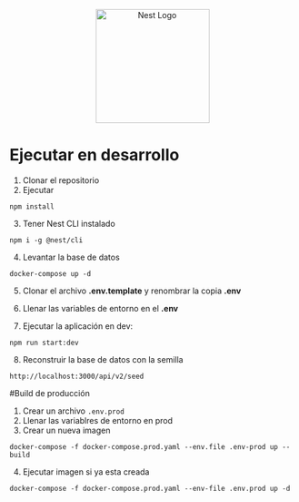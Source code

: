 <p align="center">
  <a href="http://nestjs.com/" target="blank"><img src="https://nestjs.com/img/logo-small.svg" width="200" alt="Nest Logo" /></a>
</p>

# Ejecutar en desarrollo

1. Clonar el repositorio
2. Ejecutar 
```
npm install
```

3. Tener Nest CLI instalado
```
npm i -g @nest/cli
```
4. Levantar la base de datos

```
docker-compose up -d
```

5. Clonar el archivo __.env.template__ y renombrar la copia __.env__

6. Llenar las variables de entorno en el __.env__

7. Ejecutar la aplicación en dev:
```
npm run start:dev 
```

8. Reconstruir la base de datos con la semilla 
```
http://localhost:3000/api/v2/seed 
```

#Build de producción
1. Crear un archivo ```.env.prod```
2. Llenar las variablres de entorno en prod
3. Crear un nueva imagen 
```
docker-compose -f docker-compose.prod.yaml --env.file .env-prod up --build
```

4. Ejecutar imagen si ya esta creada
```
docker-compose -f docker-compose.prod.yaml --env-file .env.prod up -d
```

